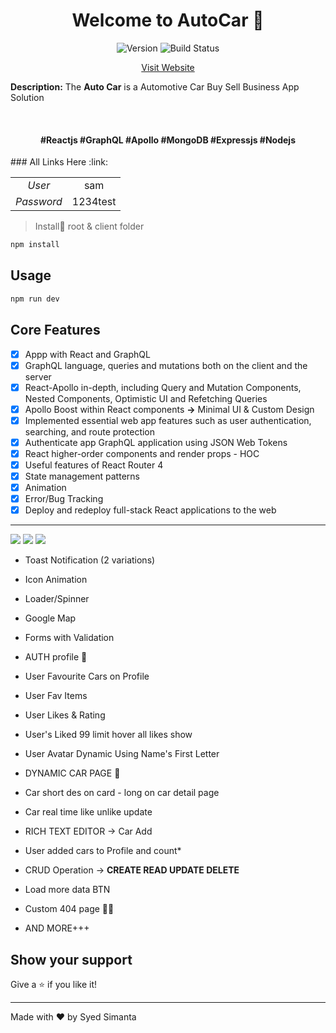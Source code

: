 <h1 align="center">Welcome to AutoCar 👋</h1>
<p align="center">
  <img alt="Version" src="https://img.shields.io/badge/version-1.0.0-blue.svg?cacheSeconds=2592000" />
    <img src="https://camo.githubusercontent.com/e13276d25e087473204c677751e4d9b9b6ea5fbd/68747470733a2f2f7365637572652e7472617669732d63692e6f72672f61757468302f6e6f64652d6a736f6e776562746f6b656e2e7376673f6272616e63683d6d6173746572" alt="Build Status" style="max-width:100%;">
</p>
<p align="center">
<a  href="https://automotive-app.herokuapp.com/">Visit Website</a>
</p

> **Description:** The **Auto Car** is a Automotive Car Buy Sell  Business App Solution

​                 

<h4 align="center"> #Reactjs #GraphQL #Apollo #MongoDB #Expressjs #Nodejs </h4>
### All Links Here :link:

|            |          |
| :--------: | :------: |
|   *User*   |   sam    |
| *Password* | 1234test |

> Install:saxophone: root & client folder

```sh
npm install
```

## Usage

```sh
npm run dev
```

## Core Features

- [x] Appp with React and GraphQL
- [x] GraphQL language, queries and mutations both on the client and the server
- [x] React-Apollo in-depth, including Query and Mutation Components, Nested Components, Optimistic UI and Refetching Queries
- [x] Apollo Boost within React components **->** Minimal UI & Custom Design
- [x] Implemented essential web app features such as user authentication, searching, and route protection
- [x] Authenticate app GraphQL application using JSON Web Tokens
- [x] React higher-order components and render props - HOC
- [x] Useful features of React Router 4
- [x] State management patterns
- [x] Animation 
- [x] Error/Bug Tracking
- [x] Deploy and redeploy full-stack React applications to the web

------

![](./IMG/1.jpg)
![](./IMG/2.jpg)
![](./IMG/3.jpg)

- Toast Notification (2 variations)

- Icon Animation

- Loader/Spinner

- Google Map

- Forms with Validation

- AUTH profile 🔐

- User Favourite Cars on Profile

- User Fav Items 

- User Likes & Rating

- User's Liked 99 limit hover all likes show

- User Avatar Dynamic Using Name's First Letter

- DYNAMIC CAR PAGE 🚗

- Car short des on card - long on car detail page

- Car real time like unlike update

- RICH TEXT EDITOR -> Car Add

- User added cars to Profile and count*

- CRUD Operation -> **CREATE READ UPDATE DELETE**

- Load more data BTN

- Custom 404 page 🤦‍♀️

- AND MORE+++

  

## Show your support

Give a ⭐️ if you like it!

***
Made with ❤️ by Syed Simanta
